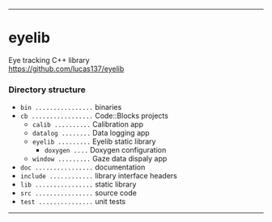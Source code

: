 _______________________________________________________________________________
# eyelib
Eye tracking C++ library  
https://github.com/lucas137/eyelib

### Directory structure
- `bin ................` binaries
- `cb .................` Code::Blocks projects
    - `calib ..........` Calibration app
    - `datalog ........` Data logging app
    - `eyelib .........` Eyelib static library
        - `doxygen ....` Doxygen configuration
    - `window .........` Gaze data dispaly app
- `doc ................` documentation
- `include ............` library interface headers
- `lib ................` static library
- `src ................` source code
- `test ...............` unit tests

_______________________________________________________________________________
